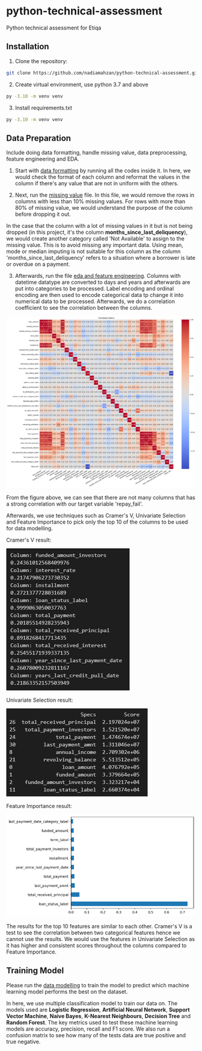 # python-technical-assessment
Python technical assessment for Etiqa

## Installation
1. Clone the repository:
```bash
git clone https://github.com/nadiamahzan/python-technical-assessment.git
```

2. Create virtual environment, use python 3.7 and above
```bash
py -3.10 -m venv venv
```

3. Install requirements.txt
```bash
py -3.10 -m venv venv
```

## Data Preparation 

Include doing data formatting, handle missing value, data preprocessing, feature engineering and EDA.

1. Start with [data formatting](https://github.com/nadiamahzan/python-technical-assessment/blob/main/01_data_formatting.ipynb) by running all the codes inside it. In here, we would check the format of each column and reformat the values in the column if there's any value that are not in uniform with the others.

2. Next, run the [missing value](https://github.com/nadiamahzan/python-technical-assessment/blob/main/02_replace_missing_value.ipynb) file. In this file, we would remove the rows in columns with less than 10% missing values. For rows with more than 80% of missing value, we would understand the purpose of the column before dropping it out. 

In the case that the column with a lot of missing values in it but is not being dropped (in this project, it's the column **months_since_last_deliquency**), we would create another category called 'Not Available' to assign to the missing value. This is to avoid missing any important data. Using mean, mode or median imputing is not suitable for this column as the column 'months_since_last_deliquency' refers to a situation where a borrower is late or overdue on a payment.

3. Afterwards, run the file [eda and feature engineering](https://github.com/nadiamahzan/python-technical-assessment/blob/main/03_eda_%26_feature_engineering.ipynb). Columns with datetime datatype are converted to days and years and afterwards are put into categories to be processed. Label encoding and ordinal encoding are then used to encode categorical data tp change it into numerical data to be processed. Afterwards, we do a correlation coefficient to see the correlation between the columns. 

![Correlation Matrix](https://github.com/nadiamahzan/python-technical-assessment/blob/main/eda_results/correlation_matrix.png)

From the figure above, we can see that there are not many columns that has a strong correlation with our target variable 'repay_fail'. 

Afterwards, we use techniques such as Cramer's V, Univariate Selection and Feature Importance to pick only the top 10 of the columns to be used for data modelling. 

Cramer's V result:

![Cramer's V ](https://github.com/nadiamahzan/python-technical-assessment/blob/main/eda_results/cramer's_v.PNG)

Univariate Selection result:

![Univariate Selection](https://github.com/nadiamahzan/python-technical-assessment/blob/main/eda_results/univariate_selection.PNG)

Feature Importance result:

![Feature Importance](https://github.com/nadiamahzan/python-technical-assessment/blob/main/eda_results/feature_importance.png)

The results for the top 10 features are similar to each other. Cramer's V is a test to see the correlation between two categorical features hence we cannot use the results. We would use the features in Univariate Selection as it has higher and consistent scores throughout the columns compared to Feature Importance.

## Training Model

Please run the [data modelling](https://github.com/nadiamahzan/python-technical-assessment/blob/main/04_classification.ipynb) to train the model to predict which machine learning model performs the best on the dataset. 

In here, we use multiple classification model to train our data on. The models used are **Logistic Regression**, **Artificial Neural Network**, **Support Vector Machine**, **Naive Bayes**, **K-Nearest Neighbours**, **Decision Tree** and **Random Forest**. The key metrics used to test these machine learning models are accuracy, precision, recall and F1 score. We also run a confusion matrix to see how many of the tests data are true positive and true negative.


